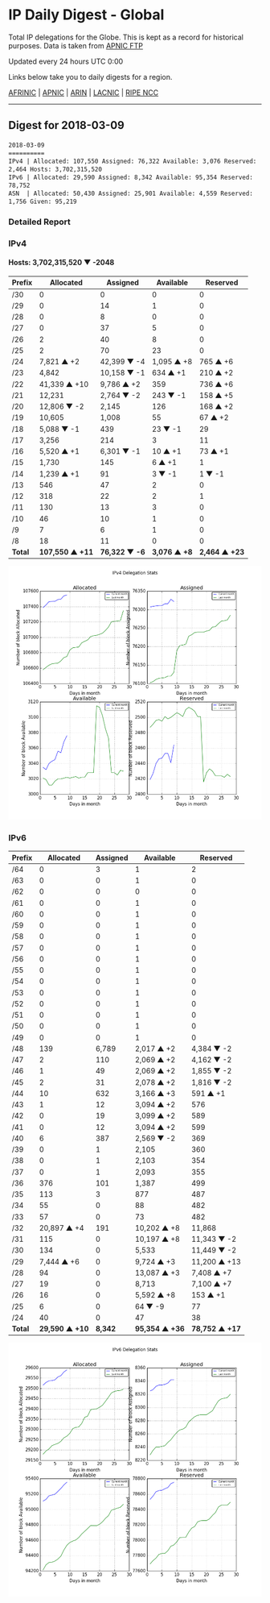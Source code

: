 # IP Daily Digest - Global

Total IP delegations for the Globe. This is kept as a record for historical purposes. Data is taken from [APNIC FTP](https://ftp.apnic.net/)

Updated every 24 hours UTC 0:00

Links below take you to daily digests for a region.

[AFRINIC](./archives/AFRINIC/) | [APNIC](./archives/APNIC/) | [ARIN](./archives/ARIN/) | [LACNIC](./archives/LACNIC/) | [RIPE NCC](./archives/RIPE_NCC/)

---

## Digest for 2018-03-09
```
2018-03-09
==========
IPv4 | Allocated: 107,550 Assigned: 76,322 Available: 3,076 Reserved: 2,464 Hosts: 3,702,315,520
IPv6 | Allocated: 29,590 Assigned: 8,342 Available: 95,354 Reserved: 78,752
ASN  | Allocated: 50,430 Assigned: 25,901 Available: 4,559 Reserved: 1,756 Given: 95,219
```

### Detailed Report

### IPv4

#### Hosts: **3,702,315,520 ▼ -2048**

| Prefix | Allocated | Assigned | Available | Reserved |
| ----- | ----- | ----- | ----- | ----- |
| /30 | 0 | 0 | 0 | 0 |
| /29 | 0 | 14 | 1 | 0 |
| /28 | 0 | 8 | 0 | 0 |
| /27 | 0 | 37 | 5 | 0 |
| /26 | 2 | 40 | 8 | 0 |
| /25 | 2 | 70 | 23 | 0 |
| /24 | 7,821 ▲ +2 | 42,399 ▼ -4 | 1,095 ▲ +8 | 765 ▲ +6 |
| /23 | 4,842 | 10,158 ▼ -1 | 634 ▲ +1 | 210 ▲ +2 |
| /22 | 41,339 ▲ +10 | 9,786 ▲ +2 | 359 | 736 ▲ +6 |
| /21 | 12,231 | 2,764 ▼ -2 | 243 ▼ -1 | 158 ▲ +5 |
| /20 | 12,806 ▼ -2 | 2,145 | 126 | 168 ▲ +2 |
| /19 | 10,605 | 1,008 | 55 | 67 ▲ +2 |
| /18 | 5,088 ▼ -1 | 439 | 23 ▼ -1 | 29 |
| /17 | 3,256 | 214 | 3 | 11 |
| /16 | 5,520 ▲ +1 | 6,301 ▼ -1 | 10 ▲ +1 | 73 ▲ +1 |
| /15 | 1,730 | 145 | 6 ▲ +1 | 1 |
| /14 | 1,239 ▲ +1 | 91 | 3 ▼ -1 | 1 ▼ -1 |
| /13 | 546 | 47 | 2 | 0 |
| /12 | 318 | 22 | 2 | 1 |
| /11 | 130 | 13 | 3 | 0 |
| /10 | 46 | 10 | 1 | 0 |
| /9 | 7 | 6 | 1 | 0 |
| /8 | 18 | 11 | 0 | 0 |
| **Total** | **107,550 ▲ +11** | **76,322 ▼ -6** | **3,076 ▲ +8** | **2,464 ▲ +23** |

![ipv4-stats](ipv4-figure.png)

### IPv6

| Prefix | Allocated | Assigned | Available | Reserved |
| ----- | ----- | ----- | ----- | ----- |
| /64 | 0 | 3 | 1 | 2 |
| /63 | 0 | 0 | 1 | 0 |
| /62 | 0 | 0 | 0 | 0 |
| /61 | 0 | 0 | 1 | 0 |
| /60 | 0 | 0 | 1 | 0 |
| /59 | 0 | 0 | 1 | 0 |
| /58 | 0 | 0 | 1 | 0 |
| /57 | 0 | 0 | 1 | 0 |
| /56 | 0 | 0 | 1 | 0 |
| /55 | 0 | 0 | 1 | 0 |
| /54 | 0 | 0 | 1 | 0 |
| /53 | 0 | 0 | 1 | 0 |
| /52 | 0 | 0 | 1 | 0 |
| /51 | 0 | 0 | 1 | 0 |
| /50 | 0 | 0 | 1 | 0 |
| /49 | 0 | 0 | 1 | 0 |
| /48 | 139 | 6,789 | 2,017 ▲ +2 | 4,384 ▼ -2 |
| /47 | 2 | 110 | 2,069 ▲ +2 | 4,162 ▼ -2 |
| /46 | 1 | 49 | 2,069 ▲ +2 | 1,855 ▼ -2 |
| /45 | 2 | 31 | 2,078 ▲ +2 | 1,816 ▼ -2 |
| /44 | 10 | 632 | 3,166 ▲ +3 | 591 ▲ +1 |
| /43 | 1 | 12 | 3,094 ▲ +2 | 576 |
| /42 | 0 | 19 | 3,099 ▲ +2 | 589 |
| /41 | 0 | 12 | 3,094 ▲ +2 | 599 |
| /40 | 6 | 387 | 2,569 ▼ -2 | 369 |
| /39 | 0 | 1 | 2,105 | 360 |
| /38 | 0 | 1 | 2,103 | 354 |
| /37 | 0 | 1 | 2,093 | 355 |
| /36 | 376 | 101 | 1,387 | 499 |
| /35 | 113 | 3 | 877 | 487 |
| /34 | 55 | 0 | 88 | 482 |
| /33 | 57 | 0 | 73 | 482 |
| /32 | 20,897 ▲ +4 | 191 | 10,202 ▲ +8 | 11,868 |
| /31 | 115 | 0 | 10,197 ▲ +8 | 11,343 ▼ -2 |
| /30 | 134 | 0 | 5,533 | 11,449 ▼ -2 |
| /29 | 7,444 ▲ +6 | 0 | 9,724 ▲ +3 | 11,200 ▲ +13 |
| /28 | 94 | 0 | 13,087 ▲ +3 | 7,408 ▲ +7 |
| /27 | 19 | 0 | 8,713 | 7,100 ▲ +7 |
| /26 | 16 | 0 | 5,592 ▲ +8 | 153 ▲ +1 |
| /25 | 6 | 0 | 64 ▼ -9 | 77 |
| /24 | 40 | 0 | 47 | 38 |
| **Total** | **29,590 ▲ +10** | **8,342** | **95,354 ▲ +36** | **78,752 ▲ +17** |

![ipv6-stats](ipv6-figure.png)